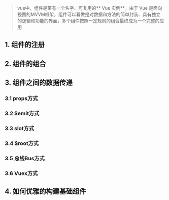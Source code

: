 > vue中，组件是带有一个名字、可复用的** Vue 实例**。由于 Vue 是面向视图的MVVM框架，组件可以看做是对数据和方法的简单封装、具有独立的逻辑和功能的界面，多个组件按照一定规则的组合最终成为一个完整的应用

## 1. 组件的注册

## 2. 组件的组合

## 3. 组件之间的数据传递

### 3.1 props方式

### 3.2 $emit方式

### 3.3 slot方式

### 3.4 $root方式

### 3.5 总线Bus方式

### 3.6 Vuex方式

## 4. 如何优雅的构建基础组件